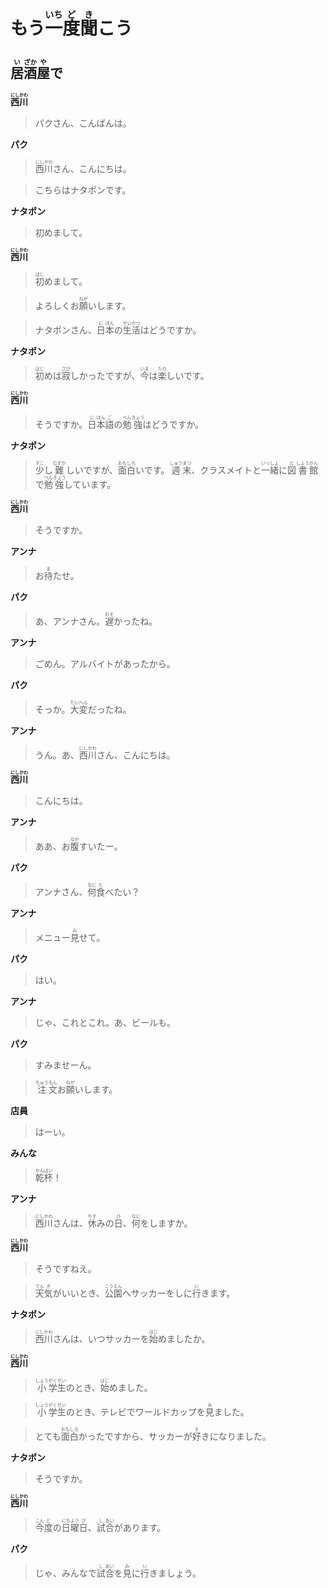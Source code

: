 # <ruby>もう<rt></rt>一<rt>いち</rt>度<rt>ど</rt>聞<rt>き</rt>こう</ruby>

## <ruby>居<rt>い</rt>酒<rt>ざか</rt>屋<rt>や</rt>で</ruby>

__<ruby>西<rt>にし</rt>川<rt>かわ</rt></ruby>__

> パクさん、こんばんは。

__パク__

> <ruby>西<rt>にし</rt>川<rt>かわ</rt>さん、こんにちは。</ruby>

> こちらはナタポンです。

__ナタポン__

> 初めまして。

__<ruby>西<rt>にし</rt>川<rt>かわ</rt></ruby>__

> <ruby>初<rt>はじ</rt>めまして。</ruby>

> <ruby>よろしくお<rt></rt>願<rt>ねが</rt>いします。</ruby>

> <ruby>ナタポンさん、<rt></rt>日<rt>に</rt>本<rt>ほん</rt>の<rt></rt>生<rt>せい</rt>活<rt>かつ</rt>はどうですか。</ruby>

__ナタポン__

> <ruby>初<rt>はじ</rt>めは<rt></rt>寂<rt>さび</rt>しかったですが、<rt></rt>今<rt>いま</rt>は<rt></rt>楽<rt>たの</rt>しいです。

__<ruby>西<rt>にし</rt>川<rt>かわ</rt></ruby>__

> <ruby>そうですか。<rt></rt>日<rt>に</rt>本<rt>ほん</rt>語<rt>ご</rt>の<rt></rt>勉<rt>べん</rt>強<rt>きょう</rt>はどうですか。</ruby>

__ナタポン__

> <ruby>少<rt>すこ</rt>し<rt></rt>難<rt>むずか</rt>しいですが、<rt></rt>面<rt>おも</rt>白<rt>しろ</rt>いです。<rt></rt>週<rt>しゅう</rt>末<rt>まつ</rt>、クラスメイトと<rt></rt>一<rt>いっ</rt>緒<rt>しょ</rt>に<rt></rt>図<rt>と</rt>書<rt>しょう</rt>館<rt>かん</rt>で<rt></rt>勉<rt>べん</rt>強<rt>きょう</rt>しています。</ruby>

__<ruby>西<rt>にし</rt>川<rt>かわ</rt></ruby>__

> そうですか。

__アンナ__

> <ruby>お<rt></rt>待<rt>ま</rt>たせ。</ruby>

__パク__

> <ruby>あ、アンナさん。<rt></rt>遅<rt>おそ</rt>かったね。</ruby>

__アンナ__

> ごめん。アルバイトがあったから。

__パク__

> <ruby>そっか。<rt></rt>大<rt>たい</rt>変<rt>へん</rt>だったね。</ruby>

__アンナ__

> <ruby>うん。あ、<rt></rt>西<rt>にし</rt>川<rt>かわ</rt>さん、こんにちは。</ruby>

__<ruby>西<rt>にし</rt>川<rt>かわ</rt></ruby>__

> こんにちは。

__アンナ__

> <ruby>ああ、お<rt></rt>腹<rt>なか</rt>すいたー。</ruby>

__パク__

> <ruby>アンナさん、<rt></rt>何<rt>なに</rt>食<rt>た</rt>べたい？</ruby>

__アンナ__

> <ruby>メニュー<rt></rt>見<rt>み</rt>せて。</ruby>

__パク__

> はい。

__アンナ__

> じゃ、これとこれ。あ、ビールも。

__パク__

> すみませーん。

> <ruby>注<rt>ちゅう</rt>文<rt>もん</rt>お<rt></rt>願<rt>ねが</rt>いします。</ruby>

__店員__

> はーい。

__みんな__

> <ruby>乾<rt>かん</rt>杯<rt>ばい</rt>！</ruby>

__アンナ__

> <ruby>西<rt>にし</rt>川<rt>かわ</rt>さんは、<rt></rt>休<rt>やす</rt>みの<rt></rt>日<rt>ひ</rt>、<rt></rt>何<rt>なに</rt>をしますか。</ruby>

__<ruby>西<rt>にし</rt>川<rt>かわ</rt></ruby>__

> そうですねえ。

> <ruby>天<rt>てん</rt>気<rt>き</rt>がいいとき、<rt></rt>公<rt>こう</rt>園<rt>えん</rt>へサッカーをしに<rt></rt>行<rt>い</rt>きます。</ruby>

__ナタポン__

> <ruby>西<rt>にし</rt>川<rt>かわ</rt>さんは、いつサッカーを<rt></rt>始<rt>はじ</rt>めましたか。</ruby>

__<ruby>西<rt>にし</rt>川<rt>かわ</rt></ruby>__

> <ruby>小<rt>しょう</rt>学<rt>がく</rt>生<rt>せい</rt>のとき、<rt></rt>始<rt>はじ</rt>めました。</ruby>

> <ruby>小<rt>しょう</rt>学<rt>がく</rt>生<rt>せい</rt>のとき、テレビでワールドカップを<rt></rt>見<rt>み</rt>ました。</ruby>

> <ruby>とても<rt></rt>面<rt>おも</rt>白<rt>しろ</rt>かったですから、サッカーが<rt></rt>好<rt>す</rt>きになりました。</ruby>

__ナタポン__

> そうですか。

__<ruby>西<rt>にし</rt>川<rt>かわ</rt></ruby>__

> <ruby>今<rt>こん</rt>度<rt>ど</rt>の<rt></rt>日<rt>にち</rt>曜<rt>よう</rt>日<rt>び</rt>、<rt></rt>試<rt>し</rt>合<rt>あい</rt>があります。</ruby>

__パク__

> <ruby>じゃ、みんなで<rt></rt>試<rt>し</rt>合<rt>あい</rt>を<rt></rt>見<rt>み</rt>に<rt></rt>行<rt>い</rt>きましょう。</ruby>